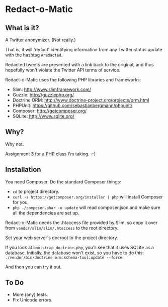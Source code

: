 Redact-o-Matic
===

What is it?
----

A Twitter anonymizer. (Not really.)

That is, it will 'redact' identifying information from any Twitter status update with the hashtag `#redacted`.

Redacted tweets are presented with a link back to the original, and thus hopefully won't violate the Twitter API terms of service.

Redact-o-Matic uses the following PHP libraries and frameworks:

- Slim: http://www.slimframework.com/
- Guzzle: http://guzzlephp.org/
- Doctrine ORM: http://www.doctrine-project.org/projects/orm.html
- PHPUnit: https://github.com/sebastianbergmann/phpunit/
- Composer: http://getcomposer.org/
- SQLite: http://www.sqlite.org/

Why?
----

Why not.

Assignment 3 for a PHP class I'm taking. :-)

Installation
----

You need Composer. Do the standard Composer things:

- `cd` to project directory.
- `curl -s https://getcomposer.org/installer | php` will install Composer for you.
- `php ./composer.phar -o update` will read composer.json and make sure all the dependencies are set up.

Redact-o-Matic needs the .htaccess file provided by Slim, so copy it over from `vendor/slim/slim/.htaccess` to the root directory.

Set your web server's docroot to the project directory.

If you look at `bootstrap_doctrine.php`, you'll see that it uses SQLite as a database. Initially, the database won't exist, so you have to do this: `./vendor/bin/doctrine orm:schema-tool:update --force`

And then you can try it out.

To Do
----

- More (any) tests.
- Fix Unicode errors.
